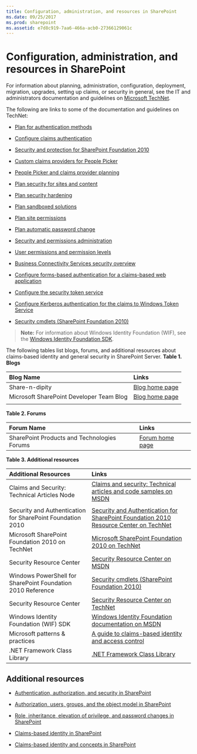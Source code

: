 ```yaml
---
title: Configuration, administration, and resources in SharePoint
ms.date: 09/25/2017
ms.prod: sharepoint
ms.assetid: e7d8c919-7aa6-466a-acb0-27366129061c
---
```



# Configuration, administration, and resources in SharePoint

For information about planning, administration, configuration, deployment, migration, upgrades, setting up claims, or security in general, see the IT and administrators documentation and guidelines on  [Microsoft TechNet](http://technet.microsoft.com/en-us/sharepoint/ee263910.aspx).
  
    
    

The following are links to some of the documentation and guidelines on TechNet:
-  [Plan for authentication methods](http://technet.microsoft.com/en-us/library/cc288475.aspx)
    
  
-  [Configure claims authentication](http://technet.microsoft.com/en-us/library/ee806886.aspx)
    
  
-  [Security and protection for SharePoint Foundation 2010](http://technet.microsoft.com/en-us/library/cc287860.aspx)
    
  
-  [Custom claims providers for People Picker](http://technet.microsoft.com/en-us/library/gg602065.aspx)
    
  
-  [People Picker and claims provider planning](http://technet.microsoft.com/en-us/library/gg602063.aspx)
    
  
-  [Plan security for sites and content](http://technet.microsoft.com/en-us/library/cc288189.aspx)
    
  
-  [Plan security hardening](http://technet.microsoft.com/en-us/library/cc288143.aspx)
    
  
-  [Plan sandboxed solutions](http://technet.microsoft.com/en-us/library/ff603638.aspx)
    
  
-  [Plan site permissions](http://technet.microsoft.com/en-us/library/cc287752.aspx)
    
  
-  [Plan automatic password change](http://technet.microsoft.com/en-us/library/ee428296.aspx)
    
  
-  [Security and permissions administration](http://technet.microsoft.com/en-us/library/cc288468.aspx)
    
  
-  [User permissions and permission levels](http://technet.microsoft.com/en-us/library/cc288074.aspx)
    
  
-  [Business Connectivity Services security overview](http://technet.microsoft.com/en-us/library/ee661734.aspx)
    
  
-  [Configure forms-based authentication for a claims-based web application](http://technet.microsoft.com/en-us/library/ee806890.aspx)
    
  
-  [Configure the security token service](http://technet.microsoft.com/en-us/library/ee806864.aspx)
    
  
-  [Configure Kerberos authentication for the claims to Windows Token Service](http://technet.microsoft.com/en-us/library/ee806887.aspx)
    
  
-  [Security cmdlets (SharePoint Foundation 2010)](http://technet.microsoft.com/en-us/library/ee890118.aspx)
    
  

> **Note:**
> For information about Windows Identity Foundation (WIF), see the  [Windows Identity Foundation SDK](http://www.microsoft.com/downloads/en/details.aspx?FamilyID=C148B2DF-C7AF-46BB-9162-2C9422208504&amp;amp;displaylang=en). 
  
    
    

The following tables list blogs, forums, and additional resources about claims-based identity and general security in SharePoint Server.
**Table 1. Blogs**


|**Blog Name**|**Links**|
|:-----|:-----|
|Share-n-dipity  <br/> | [Blog home page](http://blogs.technet.com/speschka/) <br/> |
|Microsoft SharePoint Developer Team Blog  <br/> | [Blog home page](http://blogs.msdn.com/b/sharepointdev/) <br/> |
|||
   

**Table 2. Forums**


|**Forum Name**|**Links**|
|:-----|:-----|
|SharePoint Products and Technologies Forums  <br/> | [Forum home page](http://social.msdn.microsoft.com/Forums/en-US/category/sharepoint) <br/> |
   

**Table 3. Additional resources**


|**Additional Resources**|**Links**|
|:-----|:-----|
|Claims and Security: Technical Articles Node  <br/> | [Claims and security: Technical articles and code samples on MSDN](http://msdn.microsoft.com/en-us/library/gg430136.aspx) <br/> |
|||
|Security and Authentication for SharePoint Foundation 2010  <br/> | [Security and Authentication for SharePoint Foundation 2010 Resource Center on TechNet](http://technet.microsoft.com/en-us/sharepoint/ff601873.aspx) <br/> |
|Microsoft SharePoint Foundation 2010 on TechNet  <br/> | [Microsoft SharePoint Foundation 2010 on TechNet](http://technet.microsoft.com/en-us/sharepoint/ee263910.aspx) <br/> |
|Security Resource Center  <br/> | [Security Resource Center on MSDN](http://msdn.microsoft.com/en-us/sharepoint/ff660758.aspx) <br/> |
|Windows PowerShell for SharePoint Foundation 2010 Reference  <br/> | [Security cmdlets (SharePoint Foundation 2010)](http://technet.microsoft.com/en-us/library/ee890118.aspx) <br/> |
|Security Resource Center  <br/> | [Security Resource Center on TechNet](http://technet.microsoft.com/en-us/office/sharepointserver/cc979168.aspx) <br/> |
|Windows Identity Foundation (WIF) SDK  <br/> | [Windows Identity Foundation documentation on MSDN](http://msdn.microsoft.com/en-us/library/ee748484.aspx) <br/> |
|Microsoft patterns &amp; practices  <br/> | [A guide to claims-based identity and access control](http://msdn.microsoft.com/en-us/library/ff423674.aspx) <br/> |
|.NET Framework Class Library  <br/> | [.NET Framework Class Library](http://msdn.microsoft.com/en-us/library/ms229335.aspx) <br/> |
   

## Additional resources
<a name="bk_addresources"> </a>


-  [Authentication, authorization, and security in SharePoint](authentication-authorization-and-security-in-sharepoint.md)
    
  
-  [Authorization, users, groups, and the object model in SharePoint](authorization-users-groups-and-the-object-model-in-sharepoint.md)
    
  
-  [Role, inheritance, elevation of privilege, and password changes in SharePoint](role-inheritance-elevation-of-privilege-and-password-changes-in-sharepoint.md)
    
  
-  [Claims-based identity in SharePoint](claims-based-identity-in-sharepoint.md)
    
  
-  [Claims-based identity and concepts in SharePoint](claims-based-identity-and-concepts-in-sharepoint.md)
    
  

